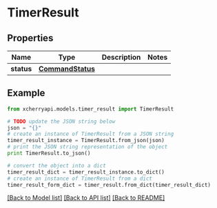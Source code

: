 # TimerResult


## Properties
Name | Type | Description | Notes
------------ | ------------- | ------------- | -------------
**status** | [**CommandStatus**](CommandStatus.md) |  | 

## Example

```python
from xcherryapi.models.timer_result import TimerResult

# TODO update the JSON string below
json = "{}"
# create an instance of TimerResult from a JSON string
timer_result_instance = TimerResult.from_json(json)
# print the JSON string representation of the object
print TimerResult.to_json()

# convert the object into a dict
timer_result_dict = timer_result_instance.to_dict()
# create an instance of TimerResult from a dict
timer_result_form_dict = timer_result.from_dict(timer_result_dict)
```
[[Back to Model list]](../README.md#documentation-for-models) [[Back to API list]](../README.md#documentation-for-api-endpoints) [[Back to README]](../README.md)


